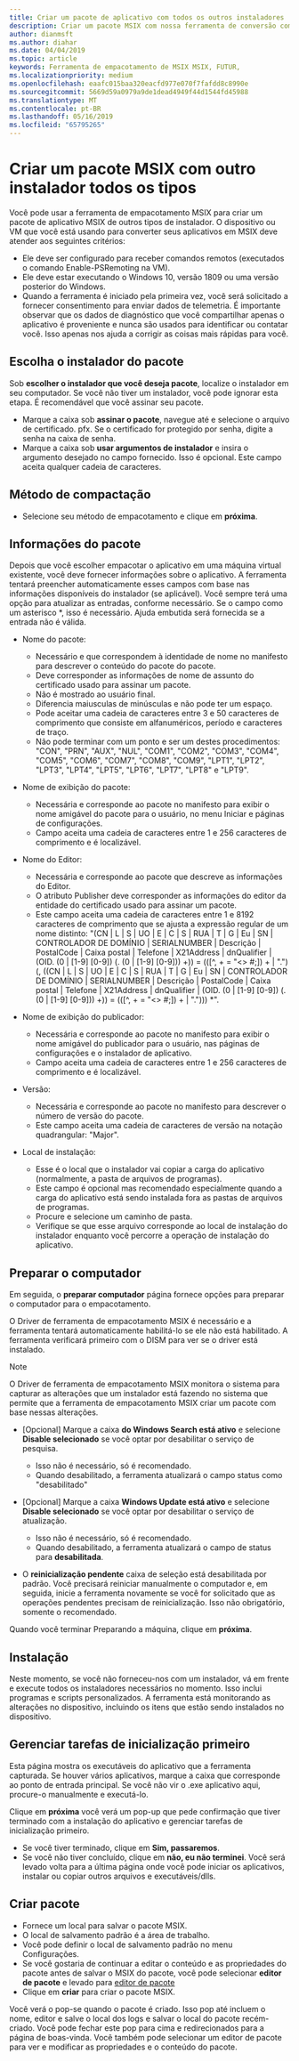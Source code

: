 ```yaml
---
title: Criar um pacote de aplicativo com todos os outros instaladores
description: Criar um pacote MSIX com nossa ferramenta de conversão com todos os outros instaladores
author: dianmsft
ms.author: diahar
ms.date: 04/04/2019
ms.topic: article
keywords: Ferramenta de empacotamento de MSIX MSIX, FUTUR,
ms.localizationpriority: medium
ms.openlocfilehash: eaafc015baa320eacfd977e070f7fafdd8c8990e
ms.sourcegitcommit: 5669d59a0979a9de1dead4949f44d1544fd45988
ms.translationtype: MT
ms.contentlocale: pt-BR
ms.lasthandoff: 05/16/2019
ms.locfileid: "65795265"
---
```

# <a name="create-an-msix-package-with-all-other-installer-types"></a>Criar um pacote MSIX com outro instalador todos os tipos

Você pode usar a ferramenta de empacotamento MSIX para criar um pacote de aplicativo MSIX de outros tipos de instalador. O dispositivo ou VM que você está usando para converter seus aplicativos em MSIX deve atender aos seguintes critérios:

- Ele deve ser configurado para receber comandos remotos (executados o comando Enable-PSRemoting na VM).
- Ele deve estar executando o Windows 10, versão 1809 ou uma versão posterior do Windows.
- Quando a ferramenta é iniciado pela primeira vez, você será solicitado a fornecer consentimento para enviar dados de telemetria. É importante observar que os dados de diagnóstico que você compartilhar apenas o aplicativo é proveniente e nunca são usados para identificar ou contatar você. Isso apenas nos ajuda a corrigir as coisas mais rápidas para você.

## <a name="choose-the-installer-you-want-to-package"></a>Escolha o instalador do pacote

Sob **escolher o instalador que você deseja pacote**, localize o instalador em seu computador. Se você não tiver um instalador, você pode ignorar esta etapa. É recomendável que você assinar seu pacote.

- Marque a caixa sob **assinar o pacote**, navegue até e selecione o arquivo de certificado. pfx. Se o certificado for protegido por senha, digite a senha na caixa de senha.
- Marque a caixa sob **usar argumentos de instalador** e insira o argumento desejado no campo fornecido. Isso é opcional. Este campo aceita qualquer cadeia de caracteres.

## <a name="packaging-method"></a>Método de compactação

- Selecione seu método de empacotamento e clique em **próxima**.

## <a name="package-information"></a>Informações do pacote

Depois que você escolher empacotar o aplicativo em uma máquina virtual existente, você deve fornecer informações sobre o aplicativo. A ferramenta tentará preencher automaticamente esses campos com base nas informações disponíveis do instalador (se aplicável). Você sempre terá uma opção para atualizar as entradas, conforme necessário. Se o campo como um asterisco *, isso é necessário. Ajuda embutida será fornecida se a entrada não é válida.

- Nome do pacote:
  - Necessário e que correspondem à identidade de nome no manifesto para descrever o conteúdo do pacote do pacote.
  - Deve corresponder as informações de nome de assunto do certificado usado para assinar um pacote.
  - Não é mostrado ao usuário final.
  - Diferencia maiusculas de minúsculas e não pode ter um espaço.
  - Pode aceitar uma cadeia de caracteres entre 3 e 50 caracteres de comprimento que consiste em alfanuméricos, período e caracteres de traço.
  - Não pode terminar com um ponto e ser um destes procedimentos: "CON", "PRN", "AUX", "NUL", "COM1", "COM2", "COM3", "COM4", "COM5", "COM6", "COM7", "COM8", "COM9", "LPT1", "LPT2", "LPT3", "LPT4", "LPT5", "LPT6", "LPT7", "LPT8" e "LPT9".

- Nome de exibição do pacote:
  - Necessária e corresponde ao pacote no manifesto para exibir o nome amigável do pacote para o usuário, no menu Iniciar e páginas de configurações.
  - Campo aceita uma cadeia de caracteres entre 1 e 256 caracteres de comprimento e é localizável.

- Nome do Editor:
  - Necessária e corresponde ao pacote que descreve as informações do Editor.
  - O atributo Publisher deve corresponder as informações do editor da entidade do certificado usado para assinar um pacote.
  - Este campo aceita uma cadeia de caracteres entre 1 e 8192 caracteres de comprimento que se ajusta a expressão regular de um nome distinto: "(CN | L | S | UO | E | C | S | RUA | T | G | Eu | SN | CONTROLADOR DE DOMÍNIO | SERIALNUMBER | Descrição | PostalCode | Caixa postal | Telefone | X21Address | dnQualifier | (OID. (0 | [1-9] [0-9]) (. (0 | [1-9] [0-9])) +)) = (([^, + = "<> #;]) + | ".") (, ((CN | L | S | UO | E | C | S | RUA | T | G | Eu | SN | CONTROLADOR DE DOMÍNIO | SERIALNUMBER | Descrição | PostalCode | Caixa postal | Telefone | X21Address | dnQualifier | (OID. (0 | [1-9] [0-9]) (. (0 | [1-9] [0-9])) +)) = (([^, + = "<> #;]) + | "."))) *".

- Nome de exibição do publicador:

  - Necessária e corresponde ao pacote no manifesto para exibir o nome amigável do publicador para o usuário, nas páginas de configurações e o instalador de aplicativo.
  - Campo aceita uma cadeia de caracteres entre 1 e 256 caracteres de comprimento e é localizável.

- Versão:

  - Necessária e corresponde ao pacote no manifesto para descrever o número de versão do pacote.
  - Este campo aceita uma cadeia de caracteres de versão na notação quadrangular: "Major".

- Local de instalação:

  - Esse é o local que o instalador vai copiar a carga do aplicativo (normalmente, a pasta de arquivos de programas).
  - Este campo é opcional mas recomendado especialmente quando a carga do aplicativo está sendo instalada fora as pastas de arquivos de programas.
  - Procure e selecione um caminho de pasta.
  - Verifique se que esse arquivo corresponde ao local de instalação do instalador enquanto você percorre a operação de instalação do aplicativo.

## <a name="prepare-computer"></a>Preparar o computador

Em seguida, o **preparar computador** página fornece opções para preparar o computador para o empacotamento.

O Driver de ferramenta de empacotamento MSIX é necessário e a ferramenta tentará automaticamente habilitá-lo se ele não está habilitado. A ferramenta verificará primeiro com o DISM para ver se o driver está instalado.

> [!NOTE]
> O Driver de ferramenta de empacotamento MSIX monitora o sistema para capturar as alterações que um instalador está fazendo no sistema que permite que a ferramenta de empacotamento MSIX criar um pacote com base nessas alterações.

- [Opcional] Marque a caixa **do Windows Search está ativo** e selecione **Disable selecionado** se você optar por desabilitar o serviço de pesquisa.

  - Isso não é necessário, só é recomendado.
  - Quando desabilitado, a ferramenta atualizará o campo status como "desabilitado"

- [Opcional] Marque a caixa **Windows Update está ativo** e selecione **Disable selecionado** se você optar por desabilitar o serviço de atualização.

  - Isso não é necessário, só é recomendado.
  - Quando desabilitado, a ferramenta atualizará o campo de status para **desabilitada**.

- O **reinicialização pendente** caixa de seleção está desabilitada por padrão. Você precisará reiniciar manualmente o computador e, em seguida, inicie a ferramenta novamente se você for solicitado que as operações pendentes precisam de reinicialização. Isso não obrigatório, somente o recomendado.

Quando você terminar Preparando a máquina, clique em **próxima**.

## <a name="installation"></a>Instalação

Neste momento, se você não forneceu-nos com um instalador, vá em frente e execute todos os instaladores necessários no momento. Isso inclui programas e scripts personalizados. A ferramenta está monitorando as alterações no dispositivo, incluindo os itens que estão sendo instalados no dispositivo.

## <a name="manage-first-launch-tasks"></a>Gerenciar tarefas de inicialização primeiro

Esta página mostra os executáveis do aplicativo que a ferramenta capturada. Se houver vários aplicativos, marque a caixa que corresponde ao ponto de entrada principal. Se você não vir o .exe aplicativo aqui, procure-o manualmente e executá-lo.

Clique em **próxima** você verá um pop-up que pede confirmação que tiver terminado com a instalação do aplicativo e gerenciar tarefas de inicialização primeiro.

- Se você tiver terminado, clique em **Sim, passaremos**.
- Se você não tiver concluído, clique em **não, eu não terminei**. Você será levado volta para a última página onde você pode iniciar os aplicativos, instalar ou copiar outros arquivos e executáveis/dlls.

## <a name="create-package"></a>Criar pacote

- Fornece um local para salvar o pacote MSIX.
- O local de salvamento padrão é a área de trabalho.
- Você pode definir o local de salvamento padrão no menu Configurações.
- Se você gostaria de continuar a editar o conteúdo e as propriedades do pacote antes de salvar o MSIX do pacote, você pode selecionar **editor de pacote** e levado para [editor de pacote]("https://docs.microsoft.com/en-us/windows/msix/packaging-tool/package-editor")
- Clique em **criar** para criar o pacote MSIX.

Você verá o pop-se quando o pacote é criado. Isso pop até incluem o nome, editor e salve o local dos logs e salvar o local do pacote recém-criado. Você pode fechar este pop para cima e redirecionados para a página de boas-vinda. Você também pode selecionar um editor de pacote para ver e modificar as propriedades e o conteúdo do pacote.